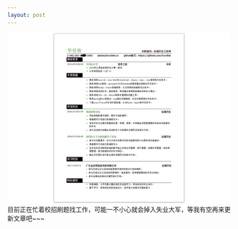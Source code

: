 ```yaml
---
layout: post
---
```

<img src="/images/resume.png" class="fit image"> 目前正在忙着校招刷题找工作，可能一不小心就会掉入失业大军，等我有空再来更新文章吧~~~